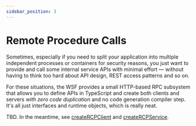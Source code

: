 ```yaml
---
sidebar_position: 3
---
```


# Remote Procedure Calls

Sometimes, especially if you need to split your application into multiple independent processes or containers for
security reasons, you just want to provide and call some internal service APIs with minimal effort — without having to
think too hard about API design, REST access patterns and so on.

For these situations, the WSF provides a small HTTP-based RPC subsystem that allows you to define APIs in TypeScript and
create both clients and servers *with zero code duplication* and no code generation compiler step. It's all just
interfaces and runtime objects, which is really neat.

TBD. In the meantime, see [createRCPClient] and [createRCPService].

[createRCPClient]:  ../api/modules/divine_web_service.md#createrpcclient
[createRCPService]: ../api/modules/divine_web_service.md#createrpcservice
